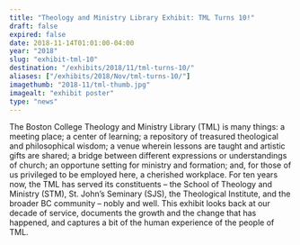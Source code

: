 ```yaml
---
title: "Theology and Ministry Library Exhibit: TML Turns 10!"
draft: false
expired: false
date: 2018-11-14T01:01:00-04:00
year: "2018"
slug: "exhibit-tml-10"
destination: "/exhibits/2018/11/tml-turns-10/"
aliases: ["/exhibits/2018/Nov/tml-turns-10/"]
imagethumb: "2018-11/tml-thumb.jpg"
imagealt: "exhibit poster"
type: "news"
---
```


The Boston College Theology and Ministry Library (TML) is many things: a meeting place; a center of learning; a repository of treasured theological and philosophical wisdom; a venue wherein lessons are taught and artistic gifts are shared; a bridge between different expressions or understandings of church; an opportune setting for ministry and formation; and, for those of us privileged to be employed here, a cherished workplace. For ten years now, the TML has served its constituents – the School of Theology and Ministry (STM), St. John’s Seminary (SJS), the Theological Institute, and the broader BC community – nobly and well. This exhibit looks back at our decade of service, documents the growth and the change that has happened, and captures a bit of the human experience of the people of TML. 
